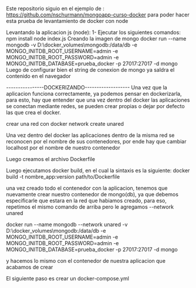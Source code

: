 Este repositorio siguio en el ejemplo de : https://github.com/nschurmann/mongoapp-curso-docker
para poder hacer esta prueba de levantamiento de docker con node

Levantando la aplicacion js (node):
    1- Ejecutar los siguientes comandos:
        npm install 
        node index.js
Creando la imagen de mongo
    docker run --name mongodb -v D:\docker_volumes\mongodb:/data/db -e MONGO_INITDB_ROOT_USERNAME=admin -e MONGO_INITDB_ROOT_PASSWORD=admin -e MONGO_INITDB_DATABASE=prueba_docker -p 27017:27017 -d mongo
Luego de configurar bien el string de conexion de mongo ya saldra el contenido en el navegador

----------------DOCKERIZANDO-------------------
Una vez que la aplicacion funciona correctamente, ya podemos
pensar en dockerizarla, para esto, hay que entender que una
vez dentro del docker las aplicaciones se conectan mediante
redes, se pueden crear propias o dejar por defecto las que 
crea el docker.

crear una red con docker network create unared

Una vez dentro del docker las aplicaciones dentro de la misma
red se reconocen por el nombre de sus contenedores, por ende
hay que cambiar localhost por el nombre de nuestro contenedor

Luego creamos el archivo Dockerfile

Luego ejecutamos docker build, en el cual la sintaxis es la 
siguiente:
docker build -t nombre_app:version path/to/Dockerfile

una vez creado todo el contenedor con la aplicacion, tenemos
que nuevamente crear nuestro contenedor de mongo(db), ya que
debemos especificarle que estara en la red que habiamos creado, para eso, repetimos el mismo comando de arriba pero le agregamos --network unared

docker run --name mongodb --network unared -v D:\docker_volumes\mongodb:/data/db -e MONGO_INITDB_ROOT_USERNAME=admin -e MONGO_INITDB_ROOT_PASSWORD=admin -e MONGO_INITDB_DATABASE=prueba_docker -p 27017:27017 -d mongo

y hacemos lo mismo con el contenedor de nuestra aplicacion
que acabamos de crear

El siguiente paso es crear un docker-compose.yml 